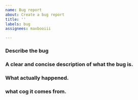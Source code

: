```yaml
---
name: Bug report
about: Create a bug report
title: ''
labels: bug
assignees: maxbooiii

---
```


### **Describe the bug**

### A clear and concise description of what the bug is.

### What actually happened.

### what cog it comes from.
